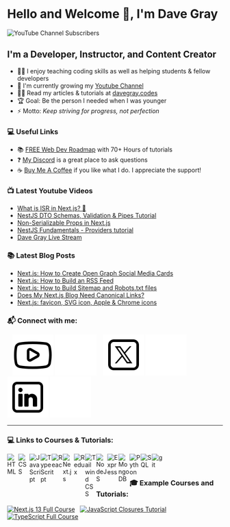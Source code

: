 # Hello and Welcome 👋, I'm Dave Gray

![YouTube Channel Subscribers](https://img.shields.io/youtube/channel/subscribers/UCY38RvRIxYODO4penyxUwTg?label=SUBSCRIBERS&logo=Youtube&style=for-the-badge)

## I'm a Developer, Instructor, and Content Creator

- 👨‍🏫 I enjoy teaching coding skills as well as helping students & fellow developers
- 🌱 I'm currently growing my [Youtube Channel][youtube]
- 👨‍💻 Read my articles & tutorials at [davegray.codes][website]
- 🏆 Goal: Be the person I needed when I was younger
- ⚡ Motto: _Keep striving for progress, not perfection_

### 💻 Useful Links

- 📚 [FREE Web Dev Roadmap](https://courses.davegray.codes/) with 70+ Hours of tutorials
- ❓ [My Discord]( https://discord.gg/neKghyefqh) is a great place to ask questions
- ☕ [Buy Me A Coffee](https://www.buymeacoffee.com/davegray) if you like what I do. I appreciate the support! 

### 📺 Latest Youtube Videos

<!-- YOUTUBE:START -->
- [What is ISR in Next.js? 🤔](https://www.youtube.com/watch?v=kf2m_as89gI)
- [NestJS DTO Schemas, Validation &amp; Pipes Tutorial](https://www.youtube.com/watch?v=ZLp92Iw0rkI)
- [Non-Serializable Props in Next.js](https://www.youtube.com/watch?v=MdlYyqnvo7M)
- [NestJS Fundamentals - Providers tutorial](https://www.youtube.com/watch?v=ECEkU5WreVU)
- [Dave Gray Live Stream](https://www.youtube.com/watch?v=b0zbZtXOyJc)
<!-- YOUTUBE:END -->

### 📚 Latest Blog Posts

<!-- BLOG:START -->
- [Next.js: How to Create Open Graph Social Media Cards](https://www.davegray.codes/posts/nextjs-open-graph-social-media-cards)
- [Next.js: How to Build an RSS Feed](https://www.davegray.codes/posts/nextjs-how-to-build-an-rss-feed)
- [Next.js: How to Build Sitemap and Robots.txt files](https://www.davegray.codes/posts/nextjs-how-to-build-sitemap-robots-txt)
- [Does My Next.js Blog Need Canonical Links?](https://www.davegray.codes/posts/does-my-nextjs-blog-need-canonical-links)
- [Next.js: favicon, SVG icon, Apple &amp; Chrome icons](https://www.davegray.codes/posts/nextjs-favicon-svg-icon-apple-chrome)
<!-- BLOG:END -->

### 📬 Connect with me:

&nbsp;&nbsp;
[![YouTube channel](./img/youtube-light.svg)](https://www.youtube.com/@DaveGrayTeachesCode#gh-light-mode-only)
[![YouTube channel](./img/youtube-dark.svg)](https://www.youtube.com/@DaveGrayTeachesCode#gh-dark-mode-only)
&nbsp;&nbsp;
[![TwitterX](./img/twitterx-light.svg)](https://twitter.com/yesdavidgray#gh-light-mode-only)
[![TwitterX](./img/twitterx-dark.svg)](https://twitter.com/yesdavidgray#gh-dark-mode-only)
&nbsp;&nbsp;
[![LinkedIn](./img/linkedin-light.svg)](https://linkedin.com/in/davidagray#gh-light-mode-only)
[![LinkedIn](./img/linkedin-dark.svg)](https://linkedin.com/in/davidagray#gh-dark-mode-only)

---

### 💻 Links to Courses & Tutorials:

[<img align="left" target="_blank" alt="HTML" width="26px" src="https://cdn.jsdelivr.net/gh/devicons/devicon/icons/html5/html5-original.svg" />][html-course]
[<img align="left" target="_blank" alt="CSS" width="26px" src="https://cdn.jsdelivr.net/gh/devicons/devicon/icons/css3/css3-original.svg" />][css-course]
[<img align="left" target="_blank" alt="JavaScript" width="26px" src="https://cdn.jsdelivr.net/gh/devicons/devicon/icons/javascript/javascript-original.svg" />][javascript-course]
[<img align="left" target="_blank" alt="TypeScript" width="26px" src="https://cdn.jsdelivr.net/gh/devicons/devicon/icons/typescript/typescript-original.svg" />][typescript-course]
[<img align="left" target="_blank" alt="React" width="26px" src="https://cdn.jsdelivr.net/gh/devicons/devicon/icons/react/react-original.svg" />][react-course]
[<img align="left" target="_blank" alt="Next.js" width="26px" src="https://cdn.jsdelivr.net/gh/devicons/devicon/icons/nextjs/nextjs-original.svg" />][nextjs-course]
[<img align="left" target="_blank" alt="Redux" width="26px" src="https://cdn.jsdelivr.net/gh/devicons/devicon/icons/redux/redux-original.svg" />][redux-course]
[<img align="left" target="_blank" alt="Tailwind CSS" width="26px" src="https://cdn.jsdelivr.net/gh/devicons/devicon/icons/tailwindcss/tailwindcss-plain.svg" />][tailwind-course]
[<img align="left" target="_blank" alt="NodeJS" width="26px" src="https://cdn.jsdelivr.net/gh/devicons/devicon/icons/nodejs/nodejs-original.svg" />][node-js-course]
[<img align="left" target="_blank" alt="Express" width="26px" src="https://cdn.jsdelivr.net/gh/devicons/devicon/icons/express/express-original.svg" />][mern-course]
[<img align="left" target="_blank" alt="MongoDB" width="26px" src="https://cdn.jsdelivr.net/gh/devicons/devicon/icons/mongodb/mongodb-original.svg" />][mern-course]
[<img align="left" target="_blank" alt="Python" width="26px" src="https://cdn.jsdelivr.net/gh/devicons/devicon/icons/python/python-original.svg" />][python-course]
[<img align="left" target="_blank" alt="SQL" width="26px" src="https://cdn.jsdelivr.net/gh/devicons/devicon/icons/mysql/mysql-original.svg" />][sql-course]
[<img align="left" target="_blank" alt="git" width="26px" src="https://cdn.jsdelivr.net/gh/devicons/devicon/icons/git/git-original.svg" />][git-tutorial]

<br><br>

### 🎓 Example Courses and Tutorials:

<a href="http://www.youtube.com/watch?feature=player_embedded&v=843nec-IvW0
" target="_blank"><img src="http://img.youtube.com/vi/843nec-IvW0/0.jpg" 
alt="Next.js 13 Full Course" width="240" height="180" /></a>&nbsp;&nbsp;&nbsp;<a href="http://www.youtube.com/watch?feature=player_embedded&v=1S8SBDhA7HA
" target="_blank"><img src="http://img.youtube.com/vi/1S8SBDhA7HA/0.jpg" 
alt="JavaScript Closures Tutorial" width="240" height="180" /></a>
&nbsp;&nbsp;&nbsp;<a href="http://www.youtube.com/watch?feature=player_embedded&v=gieEQFIfgYc
" target="_blank"><img src="http://img.youtube.com/vi/gieEQFIfgYc/0.jpg" 
alt="TypeScript Full Course" width="240" height="180" /></a>

[html-course]: https://youtu.be/mJgBOIoGihA
[css-course]: https://youtu.be/n4R2E7O-Ngo
[javascript-course]: https://youtu.be/EfAl9bwzVZk
[typescript-course]: https://youtu.be/gieEQFIfgYc
[nextjs-course]: https://youtu.be/843nec-IvW0
[react-course]: https://youtu.be/RVFAyFWO4go
[redux-course]: https://youtu.be/NqzdVN2tyvQ
[tailwind-course]: https://youtu.be/lCxcTsOHrjo
[node-js-course]: https://youtu.be/f2EqECiTBL8
[mern-course]: https://youtu.be/CvCiNeLnZ00
[python-course]: https://youtu.be/H2EJuAcrZYU
[sql-course]: https://youtu.be/WFNtmhwU5HU
[git-tutorial]: https://youtu.be/CvUiKWv2-C0
[twitter]: https://twitter.com/yesdavidgray
[linkedin]: https://linkedin.com/in/davidagray
[youtube]: https://www.youtube.com/@DaveGrayTeachesCode
[website]: https://www.davegray.codes